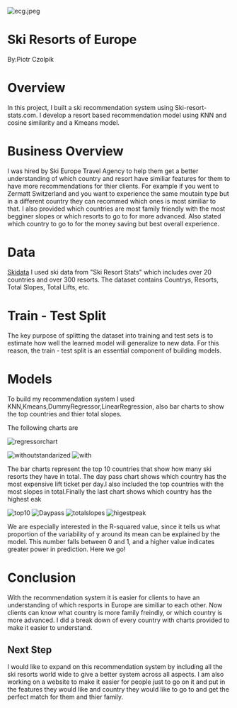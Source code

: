 
![ecg.jpeg](https://www.bing.com/images/search?view=detailV2&ccid=tdAYGtxo&id=DAACE2BBA65E77B1BF302FAA1904FE7FA32729C0&thid=OIP.tdAYGtxoaFEGq-aQCAmVmwHaD4&mediaurl=https%3A%2F%2Fth.bing.com%2Fth%2Fid%2FR.b5d0181adc68685106abe6900809959b%3Frik%3DwCkno3%252f%252bBBmqLw%26riu%3Dhttp%253a%252f%252f2.bp.blogspot.com%252f-hAnpo8RW9T8%252fVddC9vmKx_I%252fAAAAAAAACKk%252fqiHXwDKA_lg%252fw1200-h630-p-k-no-nu%252fzermatt-valley-switzerland.jpg%26ehk%3DgnEHfZEciXdHYNc%252bcRjLIQ1qiBVRkvB7XEa1dj79aXw%253d%26risl%3D%26pid%3DImgRaw%26r%3D0&exph=630&expw=1200&q=zermatt+switzerland&simid=608043785956524017&form=IRPRST&ck=A24973DAC1A6195789F0B80B0B512132&selectedindex=12&ajaxhist=0&ajaxserp=0&vt=0&sim=11)


# Ski Resorts of Europe
By:Piotr Czolpik

# Overview
In this project, I built a ski recommendation system using Ski-resort-stats.com. I develop a resort based recommendation model using KNN and cosine similarity and a Kmeans model.

# Business Overview
I was hired by Ski Europe Travel Agency to help them get a better understanding of which country and resort have similiar features for them to have more recommendations for thier clients. For example if you went to Zermatt Switzerland and you want to experience the same moutain type but in a different country they can recommed which ones is most similiar to that. I also provided which countries are most family friendly with the most begginer slopes or which resorts to go to for more advanced. Also stated which country to go to for the money saving but best overall experience.

# Data
  [Skidata](https://ski-resort-stats.com/)
I used ski data from "Ski Resort Stats" which includes over 20 countries and over 300 resorts. The dataset contains Countrys, Resorts, Total Slopes, Total Lifts, etc.

# Train - Test Split

The key purpose of splitting the dataset into training and test sets is to estimate how well the learned model will generalize to new data. For this reason, the train - test split is an essential component of building models.



# Models

To build my recommendation system I used KNN,Kmeans,DummyRegressor,LinearRegression, also bar charts to show the top countries and thier total slopes.

The following charts are 

![regressorchart](https://github.com/Pczo31/Capstone/blob/main/images/regressor%20chart.png)

![withoutstandarized](https://github.com/Pczo31/Capstone/blob/main/images/Without%20standardization.png)
![with](https://github.com/Pczo31/Capstone/blob/main/images/standardizedchart.png)




The bar charts represent the top 10 countries that show how many ski resorts they have in total. The day pass chart shows which country has the most expensive lift ticket per day.I also included the top countries with the most slopes in total.Finally the last chart shows which country has the highest eak

![top10](https://github.com/Pczo31/Capstone/blob/main/images/top%2010%20barchart.png)
![Daypass](https://github.com/Pczo31/Capstone/blob/main/images/price%20barchart.png)
![totalslopes](https://github.com/Pczo31/Capstone/blob/main/images/totalslopes%20barchart.png)
![higestpeak](https://github.com/Pczo31/Capstone/blob/main/images/highest%20barchart.png)





We are especially interested in the R-squared value, since it tells us what proportion of the variability of y around its mean can be explained by the model. This number falls between 0 and 1, and a higher value indicates greater power in prediction. Here we go!


# Conclusion
With the recommendation system it is easier for clients to have an understanding of which resports in Europe are similiar to each other. Now clients can know what country is more family freindly, or which country is more advanced. I did a break down of every country with charts provided to make it easier to understand.


## Next Step
I would like to expand on this recommendation system by including all the ski resorts world wide to give a better system across all aspects. I am also working on a website to make it easier for people just to go on it and put in the features they would like and country they would like to go to and get the perfect match for them and thier family.